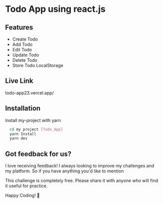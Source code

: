# Todo App using react.js



## Features

- Create Todo
- Add Todo
- Edit Todo
- Update Todo
- Delete Todo
- Store Todo LocalStorage

## Live Link
todo-app23.vercel.app/

## Installation

Install my-project with yarn

```bash
  cd my project [Todo_App]
  yarn Install
  yarn dev
```


## Got feedback for us?

I love receiving feedback! I always looking to improve my challenges and my platform. So if you have anything you'd like to mention

This challenge is completely free. Please share it with anyone who will find it useful for practice.

Happy Coding! 🚀
